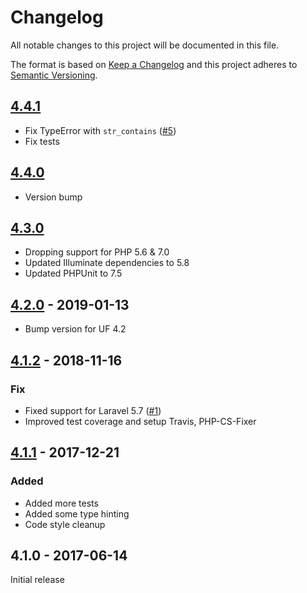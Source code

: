 # Changelog

All notable changes to this project will be documented in this file.

The format is based on [Keep a Changelog](http://keepachangelog.com/en/1.0.0/) and this project adheres to [Semantic Versioning](http://semver.org/spec/v2.0.0.html).

## [4.4.1]
- Fix TypeError with `str_contains` ([#5])
- Fix tests

## [4.4.0]
- Version bump

## [4.3.0]
- Dropping support for PHP 5.6 & 7.0
- Updated Illuminate dependencies to 5.8
- Updated PHPUnit to 7.5

## [4.2.0] - 2019-01-13
- Bump version for UF 4.2

## [4.1.2] - 2018-11-16
### Fix
- Fixed support for Laravel 5.7 ([#1])
- Improved test coverage and setup Travis, PHP-CS-Fixer

## [4.1.1] - 2017-12-21
### Added
- Added more tests
- Added some type hinting
- Code style cleanup

## 4.1.0 - 2017-06-14
Initial release

[4.4.1]: https://github.com/userfrosting/cache/compare/4.4.0...4.4.1
[4.4.0]: https://github.com/userfrosting/cache/compare/4.3.0...4.4.0
[4.3.0]: https://github.com/userfrosting/cache/compare/4.2.0...4.3.0
[4.2.0]: https://github.com/userfrosting/cache/compare/4.1.2...4.2.0
[4.1.2]: https://github.com/userfrosting/cache/compare/4.1.1...4.1.2
[4.1.1]: https://github.com/userfrosting/cache/compare/4.1.0...4.1.1
[#1]: https://github.com/userfrosting/cache/issues/1
[#5]: https://github.com/userfrosting/cache/issues/5
